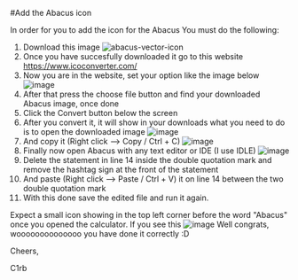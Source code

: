 #Add the Abacus icon


In order for you to add the icon for the Abacus
You must do the following: 
1. Download this image ![abacus-vector-icon](https://user-images.githubusercontent.com/94433281/147398524-9b268d5e-9522-438c-ac66-4fce0c86d4df.jpg)
2. Once you have succesfully downloaded it go to this website https://www.icoconverter.com/
3. Now you are in the website, set your option like the image below ![image](https://user-images.githubusercontent.com/94433281/147398556-16455d66-3d0c-4beb-88b4-93bd0535c1a1.png)
4. After that press the choose file button and find your downloaded Abacus image, once done
5. Click the Convert button below the screen 
6. After you convert it, it will show in your downloads what you need to do is to open the downloaded image ![image](https://user-images.githubusercontent.com/94433281/147398715-806bdca9-83f1-4d62-911f-da1f6032eccd.png)
7. And copy it (Right click --> Copy / Ctrl + C) ![image](https://user-images.githubusercontent.com/94433281/147398727-50480def-dbf3-4a9f-832f-c7499df3e897.png)
8. Finally now open Abacus with any text editor or IDE (I use IDLE) ![image](https://user-images.githubusercontent.com/94433281/147398789-34d029b7-ced9-4bc5-a171-f9e6c68a0b46.png)
9. Delete the statement in line 14 inside the double quotation mark and remove the hashtag sign at the front of the statement 
10. And paste (Right click --> Paste / Ctrl + V) it on line 14 between the two double quotation mark 
11. With this done save the edited file and run it again.

Expect a small icon showing in the top left corner before the word "Abacus" once you opened the calculator. If you see this ![image](https://user-images.githubusercontent.com/94433281/147398824-d3423028-0fd0-47de-86bd-241169a17181.png) 
Well congrats, woooooooooooooo you have done it correctly :D

Cheers,

C1rb
